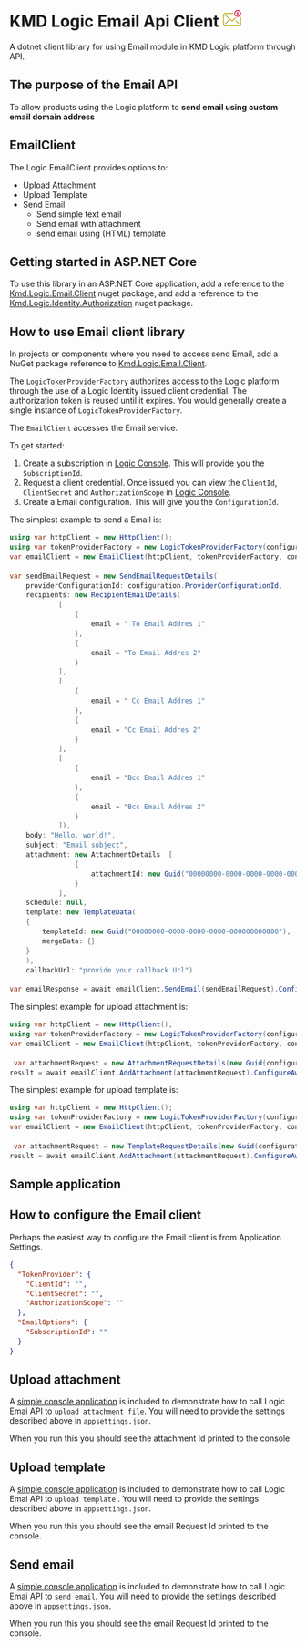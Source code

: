 ﻿# KMD Logic Email Api Client ![Email icon](Email.png)

A dotnet client library for using Email module in KMD Logic platform through API.
## The purpose of the Email API

To allow products using the Logic platform to **send email using custom email domain address**  

## EmailClient

The Logic EmailClient provides options to:
* Upload Attachment
* Upload Template 
* Send Email
  * Send simple text email
  * Send email with attachment
  * send email using (HTML) template
  

## Getting started in ASP.NET Core

To use this library in an ASP.NET Core application, 
add a reference to the [Kmd.Logic.Email.Client](https://www.nuget.org/packages/Kmd.Logic.Email.Client) nuget package, 
and add a reference to the [Kmd.Logic.Identity.Authorization](https://www.nuget.org/packages/Kmd.Logic.Identity.Authorization) nuget package.

## How to use Email client library

In projects or components where you need to access send Email, add a NuGet package reference to [Kmd.Logic.Email.Client](https://www.nuget.org/packages/Kmd.Logic.Email.Client).

The `LogicTokenProviderFactory` authorizes access to the Logic platform through the use of a Logic Identity issued client credential. The authorization token is reused until it expires. You would generally create a single instance of `LogicTokenProviderFactory`.

The `EmailClient` accesses the Email service.

To get started:

1. Create a subscription in [Logic Console](https://console.kmdlogic.io). This will provide you the `SubscriptionId`.
2. Request a client credential. Once issued you can view the `ClientId`, `ClientSecret` and `AuthorizationScope` in [Logic Console](https://console.kmdlogic.io).
3. Create a Email configuration. This will give you the `ConfigurationId`.

The simplest example to send a Email is:

```csharp
using var httpClient = new HttpClient();
using var tokenProviderFactory = new LogicTokenProviderFactory(configuration.TokenProvider);
var emailClient = new EmailClient(httpClient, tokenProviderFactory, configuration.EmailOptions);

var sendEmailRequest = new SendEmailRequestDetails(
    providerConfigurationId: configuration.ProviderConfigurationId,
    recipients: new RecipientEmailDetails(
            [
                {
                    email = " To Email Addres 1"
                },
                {
                    email = "To Email Addres 2"
                }
            ],
            [
                {
                    email = " Cc Email Addres 1"
                },
                {
                    email = "Cc Email Addres 2"
                }
            ],
            [
                {
                    email = "Bcc Email Addres 1"
                },
                {
                    email = "Bcc Email Addres 2"
                }
            ]),
    body: "Hello, world!",
    subject: "Email subject",
    attachment: new AttachmentDetails  [
                {
                    attachmentId: new Guid("00000000-0000-0000-0000-000000000000")
                }
            ],
    schedule: null,
    template: new TemplateData(
    {
        templateId: new Guid("00000000-0000-0000-0000-000000000000"),
        mergeData: {}
    }
    ),
    callbackUrl: "provide your callback Url")

var emailResponse = await emailClient.SendEmail(sendEmailRequest).ConfigureAwait(false);

```
The simplest example for upload attachment is:

```csharp
using var httpClient = new HttpClient();
using var tokenProviderFactory = new LogicTokenProviderFactory(configuration.TokenProvider);
var emailClient = new EmailClient(httpClient, tokenProviderFactory, configuration.EmailOptions);

 var attachmentRequest = new AttachmentRequestDetails(new Guid(configurationId), attachmentFile);
result = await emailClient.AddAttachment(attachmentRequest).ConfigureAwait(false)
```

The simplest example for upload template is:

```csharp
using var httpClient = new HttpClient();
using var tokenProviderFactory = new LogicTokenProviderFactory(configuration.TokenProvider);
var emailClient = new EmailClient(httpClient, tokenProviderFactory, configuration.EmailOptions);

 var attachmentRequest = new TemplateRequestDetails(new Guid(configurationId), templateFile);
result = await emailClient.AddAttachment(attachmentRequest).ConfigureAwait(false)
```

## Sample application
## How to configure the Email client

Perhaps the easiest way to configure the Email client is from Application Settings.

```json
{
  "TokenProvider": {
    "ClientId": "",
    "ClientSecret": "",
    "AuthorizationScope": ""
  },
  "EmailOptions": {
    "SubscriptionId": ""
  }
}
```

## Upload attachment

A [simple console application](https://github.com/kmdlogic/kmd-logic-email-client/tree/dev/sample/Kmd.Logic.Email.Client.AttachmentsSample) is included to demonstrate how to call Logic Emai API to `upload attachment file`. You will need to provide the settings described above in `appsettings.json`.

When you run this you should see the attachment Id printed to the console.

## Upload template

A [simple console application](https://github.com/kmdlogic/kmd-logic-email-client/tree/dev/sample/Kmd.Logic.Email.Client.TemplateSample) is included to demonstrate how to call Logic Emai API to `upload template` . You will need to provide the settings described above in `appsettings.json`.

When you run this you should see the email Request Id printed to the console.

## Send email

A [simple console application](https://github.com/kmdlogic/kmd-logic-email-client/tree/dev/sample/Kmd.Logic.Email.Client.SendEmailSample) is included to demonstrate how to call Logic Emai API to `send email`. You will need to provide the settings described above in `appsettings.json`.

When you run this you should see the email Request Id printed to the console.
